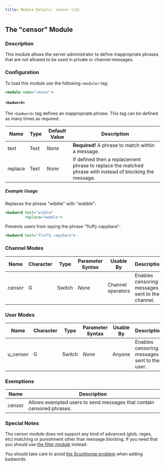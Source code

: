```yaml
---
title: Module Details: censor (v3)
---
```


## The "censor" Module

### Description

This module allows the server administrator to define inappropriate phrases that are not allowed to be used in private or channel messages.

### Configuration

To load this module use the following `<module>` tag:

```xml
<module name="censor">
```

#### `<badword>`

The `<badword>` tag defines an inappropriate phrase. This tag can be defined as many times as required.

Name    | Type | Default Value | Description
------- | ---- | ------------- | -----------
text    | Text | *None*        | **Required!** A phrase to match within a message.
replace | Text | *None*        | If defined then a replacement phrase to replace the matched phrase with instead of blocking the message.

##### Example Usage

Replaces the phrase "wibble" with "wobble":

```xml
<badword text="wibble"
         replace="wobble">
```

Prevents users from saying the phrase "fluffy capybara":

```xml
<badword text="fluffy capybara">
```

### Channel Modes

Name   | Character | Type   | Parameter Syntax | Usable By         | Description
------ | --------- | ------ | ---------------- | ----------------- | -----------
censor | G         | Switch | *None*           | Channel operators | Enables censoring messages sent to the channel.

### User Modes

Name     | Character | Type   | Parameter Syntax | Usable By | Description
-------- | --------- | ------ | ---------------- | --------- | -----------
u_censor | G         | Switch | *None*           | Anyone    | Enables censoring messages sent to the user.

### Exemptions

Name   | Description
------ | -----------
censor | Allows exempted users to send messages that contain censored phrases.

### Special Notes

The censor module does not support any kind of advanced (glob, regex, etc) matching or punishment other than message blocking. If you need that you should use [the filter module](/3/modules/filter) instead.

You should take care to avoid [the Scunthorpe problem](https://en.wikipedia.org/wiki/Scunthorpe_problem) when adding badwords.

